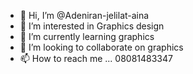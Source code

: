 - 👋 Hi, I’m @Adeniran-jelilat-aina
- 👀 I’m interested in Graphics design
- 🌱 I’m currently learning graphics
- 💞️ I’m looking to collaborate on graphics
- 📫 How to reach me ... 08081483347

<!---
Adeniran-jelilat-aina/Adeniran-jelilat-aina is a ✨ special ✨ repository because its `README.md` (this file) appears on your GitHub profile.
You can click the Preview link to take a look at your changes.
--->
